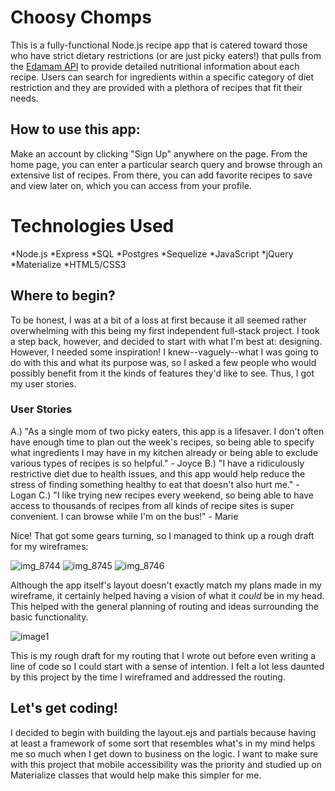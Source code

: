 # Choosy Chomps

This is a fully-functional Node.js recipe app that is catered toward those who have strict dietary restrictions (or are just picky eaters!) that pulls from the [Edamam API](https://www.edamam.com/) to provide detailed nutritional information about each recipe. Users can search for ingredients within a specific category of diet restriction and they are provided with a plethora of recipes that fit their needs. 

## How to use this app: 

Make an account by clicking "Sign Up" anywhere on the page. From the home page, you can enter a particular search query and browse through an extensive list of recipes. From there, you can add favorite recipes to save and view later on, which you can access from your profile. 

# Technologies Used 
*Node.js
*Express
*SQL
*Postgres
*Sequelize
*JavaScript
*jQuery
*Materialize
*HTML5/CSS3

## Where to begin? 

To be honest, I was at a bit of a loss at first because it all seemed rather overwhelming with this being my first independent full-stack project. I took a step back, however, and decided to start with what I'm best at: designing. However, I needed some inspiration! I knew--vaguely--what I was going to do with this and what its purpose was, so I asked a few people who would possibly benefit from it the kinds of features they'd like to see. Thus, I got my user stories. 

### User Stories

A.) "As a single mom of two picky eaters, this app is a lifesaver. I don't often have enough time to plan out the week's recipes, so being able to specify what ingredients I may have in my kitchen already or being able to exclude various types of recipes is so helpful." - Joyce
B.) "I have a ridiculously restrictive diet due to health issues, and this app would help reduce the stress of finding something healthy to eat that doesn't also hurt me." - Logan
C.) "I like trying new recipes every weekend, so being able to have access to thousands of recipes from all kinds of recipe sites is super convenient. I can browse while I'm on the bus!" - Marie 

Nice! That got some gears turning, so I managed to think up a rough draft for my wireframes:

![img_8744](https://user-images.githubusercontent.com/25888207/36824912-a9a0aa82-1cb9-11e8-9f39-223527d13bda.jpg)
![img_8745](https://user-images.githubusercontent.com/25888207/36824913-aa03f7f4-1cb9-11e8-8e44-d1e3940b3408.jpg)
![img_8746](https://user-images.githubusercontent.com/25888207/36824914-aa29c876-1cb9-11e8-9c3d-5320b28721d5.jpg)

Although the app itself's layout doesn't exactly match my plans made in my wireframe, it certainly helped having a vision of what it _could_ be in my head. This helped with the general planning of routing and ideas surrounding the basic functionality.

![image1](https://user-images.githubusercontent.com/25888207/36825127-aa3a431c-1cba-11e8-93ec-147e89bb6336.jpeg)

This is my rough draft for my routing that I wrote out before even writing a line of code so I could start with a sense of intention. I felt a lot less daunted by this project by the time I wireframed and addressed the routing. 

## Let's get coding! 

I decided to begin with building the layout.ejs and partials because having at least a framework of some sort that resembles what's in my mind helps me so much when I get down to business on the logic. I want to make sure with this project that mobile accessibility was the priority and studied up on Materialize classes that would help make this simpler for me. 
